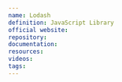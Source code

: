 ```yaml
---
name: Lodash
definition: JavaScript Library
official website:
repository:
documentation:
resources:
videos: 
tags:
---
```

